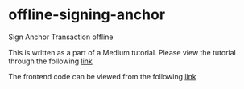 # offline-signing-anchor
Sign Anchor Transaction offline


This is written as a part of a Medium tutorial. Please view the tutorial through the following [link](https://medium.com/@senudajayalath1/offline-transaction-signing-in-solana-using-anchor-a180a580d890)

The frontend code can be viewed from the following [link](https://github.com/SenudaJayalath/offline-signing-frontend)
